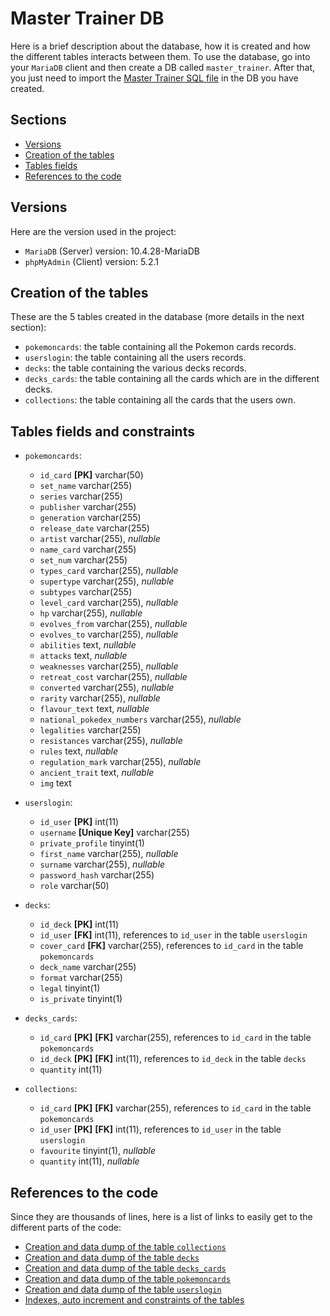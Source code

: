 # Master Trainer DB

Here is a brief description about the database, how it is created and how the different tables interacts between them. To use the database, go into your `MariaDB` client and then create a DB called `master_trainer`. After that, you just need to import the [Master Trainer SQL file](./master_trainer.sql) in the DB you have created.

## Sections

- [Versions](#versions)
- [Creation of the tables](#creation-of-the-tables)
- [Tables fields](#tables-fields-and-constraints)
- [References to the code](#references-to-the-code)

## Versions

Here are the version used in the project:

- `MariaDB` (Server) version: 10.4.28-MariaDB
- `phpMyAdmin` (Client) version: 5.2.1

## Creation of the tables

These are the 5 tables created in the database (more details in the next section):

- `pokemoncards`: the table containing all the Pokemon cards records.
- `userslogin`: the table containing all the users records.
- `decks`: the table containing the various decks records.
- `decks_cards`: the table containing all the cards which are in the different decks.
- `collections`: the table containing all the cards that the users own.

## Tables fields and constraints

- `pokemoncards`:

  - `id_card` **\[PK\]** varchar(50)
  - `set_name` varchar(255)
  - `series` varchar(255)
  - `publisher` varchar(255)
  - `generation` varchar(255)
  - `release_date` varchar(255)
  - `artist` varchar(255), _nullable_
  - `name_card` varchar(255)
  - `set_num` varchar(255)
  - `types_card` varchar(255), _nullable_
  - `supertype` varchar(255), _nullable_
  - `subtypes` varchar(255)
  - `level_card` varchar(255), _nullable_
  - `hp` varchar(255), _nullable_
  - `evolves_from` varchar(255), _nullable_
  - `evolves_to` varchar(255), _nullable_
  - `abilities` text, _nullable_
  - `attacks` text, _nullable_
  - `weaknesses` varchar(255), _nullable_
  - `retreat_cost` varchar(255), _nullable_
  - `converted` varchar(255), _nullable_
  - `rarity` varchar(255), _nullable_
  - `flavour_text` text, _nullable_
  - `national_pokedex_numbers` varchar(255), _nullable_
  - `legalities` varchar(255)
  - `resistances` varchar(255), _nullable_
  - `rules` text, _nullable_
  - `regulation_mark` varchar(255), _nullable_
  - `ancient_trait` text, _nullable_
  - `img` text

- `userslogin`:

  - `id_user` **\[PK\]** int(11)
  - `username` **\[Unique Key\]** varchar(255)
  - `private_profile` tinyint(1)
  - `first_name` varchar(255), _nullable_
  - `surname` varchar(255), _nullable_
  - `password_hash` varchar(255)
  - `role` varchar(50)

- `decks`:

  - `id_deck` **\[PK\]** int(11)
  - `id_user` **\[FK\]** int(11), references to `id_user` in the table `userslogin`
  - `cover_card` **\[FK\]** varchar(255), references to `id_card` in the table `pokemoncards`
  - `deck_name` varchar(255)
  - `format` varchar(255)
  - `legal` tinyint(1)
  - `is_private` tinyint(1)

- `decks_cards`:

  - `id_card` **\[PK\]** **\[FK\]** varchar(255), references to `id_card` in the table `pokemoncards`
  - `id_deck` **\[PK\]** **\[FK\]** int(11), references to `id_deck` in the table `decks`
  - `quantity` int(11)

- `collections`:

  - `id_card` **\[PK\]** **\[FK\]** varchar(255), references to `id_card` in the table `pokemoncards`
  - `id_user` **\[PK\]** **\[FK\]** int(11), references to `id_user` in the table `userslogin`
  - `favourite` tinyint(1), _nullable_
  - `quantity` int(11), _nullable_

## References to the code

Since they are thousands of lines, here is a list of links to easily get to the different parts of the code:

<!-- TODO update links when the db is finished -->

- [Creation and data dump of the table `collections`](./master_trainer.sql#L27)
- [Creation and data dump of the table `decks`](./master_trainer.sql#L61)
- [Creation and data dump of the table `decks_cards`](./master_trainer.sql#L107)
- [Creation and data dump of the table `pokemoncards`](./master_trainer.sql#L214)
- [Creation and data dump of the table `userslogin`](./master_trainer.sql#L17736)
- [Indexes, auto increment and constraints of the tables](./master_trainer.sql#L17771)
